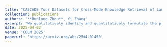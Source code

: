 ```yaml
---
title: "CASCADE Your Datasets for Cross-Mode Knowledge Retrieval of Language Models"
collection: publications
authors: '**Runlong Zhou**, Yi Zhang'
excerpt: "We qualitatively identify and quantitatively formulate the problem of cross-mode knowledge retrieval of LLMs, and propose CASCADE algorithm to improve the performance by allowing the LLMs to capture knowledge with arbitrary lengths and occurrence locations."
date: 2025-04-02
venue: 'COLM 2025'
paperurl: 'https://arxiv.org/abs/2504.01450'
---
```

